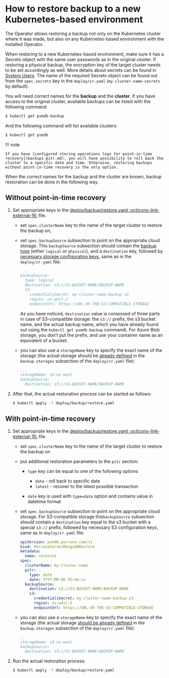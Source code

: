 # How to restore backup to a new Kubernetes-based environment

The Operator allows restoring a backup not only on the Kubernetes cluster where it was made, but also on any Kubernetes-based environment with the installed Operator.

When restoring to a new Kubernetes-based environment, make sure it has a Secrets object with the same user passwords as in the original cluster. If restoring a physical backup, the encryption key of the target cluster needs to be set accordingly as well. More details about secrets can be found in [System Users](users.md#system-users). The name of the required Secrets object can be found out from the `spec.secrets` key in the `deploy/cr.yaml` (`my-cluster-name-secrets` by default). 

You will need correct names for the **backup** and the **cluster**. If you have access to the original cluster, available backups can be listed with the following command:

``` {.bash data-prompt="$" }
$ kubectl get psmdb-backup
```

And the following command will list available clusters:

``` {.bash data-prompt="$" }
$ kubectl get psmdb
```
!!! note

    If you have [configured storing operations logs for point-in-time recovery](backups-pitr.md), you will have possibility to roll back the cluster to a specific date and time. Otherwise, restoring backups without point-in-time recovery is the only option.

When the correct names for the backup and the cluster are known, backup restoration can be done in the following way.

## Without point-in-time recovery

1. Set appropriate keys in the [deploy/backup/restore.yaml  :octicons-link-external-16:](https://github.com/percona/percona-server-mongodb-operator/blob/main/deploy/backup/restore.yaml) file.

    * set `spec.clusterName` key to the name of the target cluster to restore the backup on,

    * set `spec.backupSource` subsection to point on the appropriate cloud storage. This `backupSource` subsection should contain the [backup type](backups.md#backup-types) (either `logical` or `physical`), and a `destination` key, followed by [necessary storage configuration keys](backups-storage.md), same as in the `deploy/cr.yaml` file:

        ```yaml
        ...
        backupSource:
          type: logical
          destination: s3://S3-BUCKET-NAME/BACKUP-NAME
          s3:
            credentialsSecret: my-cluster-name-backup-s3
            region: us-west-2
            endpointUrl: https://URL-OF-THE-S3-COMPATIBLE-STORAGE
        ```

        As you have noticed, `destination` value is composed of three parts in case of S3-compatible storage: the `s3://` prefix, the s3 bucket name, and the actual backup name, which you have already found out using the `kubectl get psmdb-backup` command). For Azure Blob storage, you don’t put the prefix, and use your container name as an equivalent of a bucket.

    * you can also use a `storageName` key to specify the exact name of the storage (the actual storage should be [already defined](backups-storage.md) in the `backup.storages` subsection of the `deploy/cr.yaml` file):

        ```yaml
        ...
        storageName: s3-us-west
        backupSource:
          destination: s3://S3-BUCKET-NAME/BACKUP-NAME
        ```

2. After that, the actual restoration process can be started as follows:

    ``` {.bash data-prompt="$" }
    $ kubectl apply -f deploy/backup/restore.yaml
    ```

## With point-in-time recovery

1. Set appropriate keys in the [deploy/backup/restore.yaml  :octicons-link-external-16:](https://github.com/percona/percona-server-mongodb-operator/blob/main/deploy/backup/restore.yaml) file.

    * set `spec.clusterName` key to the name of the target cluster to restore the backup on
    * put additional restoration parameters to the `pitr` section:
    
        * `type` key can be equal to one of the following options
        
            * `date` - roll back to specific date
            * `latest` - recover to the latest possible transaction

        * `date` key is used with `type=date` option and contains value in datetime format

    * set `spec.backupSource` subsection to point on the appropriate cloud storage. For S3-compatible storage this`backupSource` subsection should contain a `destination` key equal to the s3 bucket with a special `s3://` prefix, followed by necessary S3 configuration keys, same as in `deploy/cr.yaml` file:

        ```yaml
        apiVersion: psmdb.percona.com/v1
        kind: PerconaServerMongoDBRestore
        metadata:
          name: restore1
        spec:
          clusterName: my-cluster-name
          pitr:
            type: date
            date: YYYY-MM-DD hh:mm:ss
          backupSource:
            destination: s3://S3-BUCKET-NAME/BACKUP-NAME
            s3:
              credentialsSecret: my-cluster-name-backup-s3
              region: us-west-2
              endpointUrl: https://URL-OF-THE-S3-COMPATIBLE-STORAGE
        ```

    * you can also use a `storageName` key to specify the exact name of the storage (the actual storage [should be already defined](backups-storage.md) in the `backup.storages` subsection of the `deploy/cr.yaml` file):

        ```yaml
        ...
        storageName: s3-us-west
        backupSource:
          destination: s3://S3-BUCKET-NAME/BACKUP-NAME
        ```

2. Run the actual restoration process:

    ``` {.bash data-prompt="$" }
    $ kubectl apply -f deploy/backup/restore.yaml
    ```

